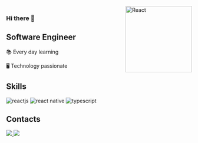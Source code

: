 <img src="https://svgshare.com/i/Zjo.svg" align="right" alt="React" width="180">

### Hi there 👋

## Software Engineer

📚 Every day learning

:desktop_computer: Technology passionate

## Skills

![reactjs](https://img.shields.io/badge/React-20232A?style=for-the-badge&logo=react&logoColor=61DAFB)
![react native](https://img.shields.io/badge/React_Native-20232A?style=for-the-badge&logo=react&logoColor=61DAFB)
![typescript](https://img.shields.io/badge/TypeScript-007ACC?style=for-the-badge&logo=typescript&logoColor=white)


## Contacts

<a href="https://www.linkedin.com/in/jonatha-gomes/">
  <img src="https://img.shields.io/badge/LinkedIn-0077B5?style=for-the-badge&logo=linkedin&logoColor=white" />
</a>
<a href="https://twitter.com/J0nathaGomes/">
  <img src="https://img.shields.io/badge/Twitter-1DA1F2?style=for-the-badge&logo=twitter&logoColor=white" />
</a>
